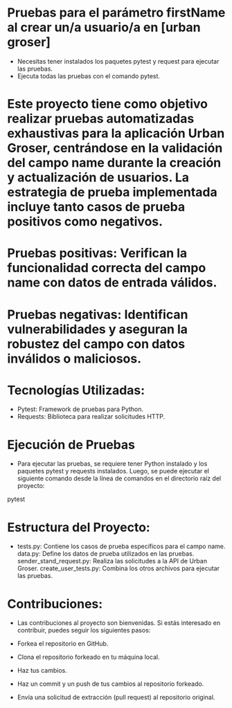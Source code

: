 # Pruebas para el parámetro firstName al crear un/a usuario/a en [urban groser]
- Necesitas tener instalados los paquetes pytest y request para ejecutar las pruebas.
- Ejecuta todas las pruebas con el comando pytest.
# Este proyecto tiene como objetivo realizar pruebas automatizadas exhaustivas para la aplicación Urban Groser, centrándose en la validación del campo name durante la creación y actualización de usuarios. La estrategia de prueba implementada incluye tanto casos de prueba positivos como negativos.

# Pruebas positivas: Verifican la funcionalidad correcta del campo name con datos de entrada válidos.
# Pruebas negativas: Identifican vulnerabilidades y aseguran la robustez del campo con datos inválidos o maliciosos.
# Tecnologías Utilizadas:

- Pytest: Framework de pruebas para Python.
- Requests: Biblioteca para realizar solicitudes HTTP.
# Ejecución de Pruebas
- Para ejecutar las pruebas, se requiere tener Python instalado y los paquetes pytest y requests instalados. Luego, se puede ejecutar el siguiente comando desde la línea de comandos en el directorio raíz del proyecto:

pytest
# Estructura del Proyecto:
- tests.py: Contiene los casos de prueba específicos para el campo name.
data.py: Define los datos de prueba utilizados en las pruebas.
sender_stand_request.py: Realiza las solicitudes a la API de Urban Groser.
create_user_tests.py: Combina los otros archivos para ejecutar las pruebas.
# Contribuciones:
- Las contribuciones al proyecto son bienvenidas. Si estás interesado en contribuir, puedes seguir los siguientes pasos:

- Forkea el repositorio en GitHub.
- Clona el repositorio forkeado en tu máquina local.
- Haz tus cambios.
- Haz un commit y un push de tus cambios al repositorio forkeado.
- Envía una solicitud de extracción (pull request) al repositorio original.